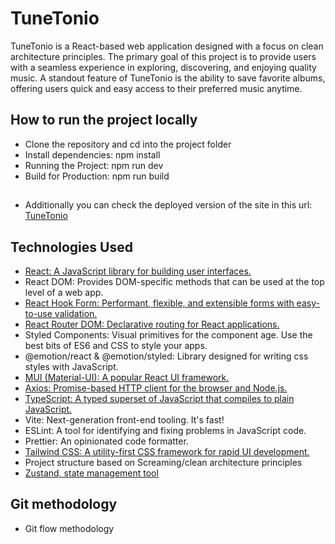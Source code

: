 # TuneTonio
TuneTonio is a React-based web application designed with a focus on clean architecture principles. The primary goal of this project is to provide users with a seamless experience in exploring, discovering, and enjoying quality music. A standout feature of TuneTonio is the ability to save favorite albums, offering users quick and easy access to their preferred music anytime.

## How to run the project locally 
* Clone the repository and cd into the project folder
* Install dependencies: npm install
* Running the Project: npm run dev
* Build for Production: npm run build

##
* Additionally you can check the deployed version of the site in this url: [TuneTonio](https://marvelous-strudel-b45a69.netlify.app/)

## Technologies Used

* [React: A JavaScript library for building user interfaces.](https://react.dev/)
* React DOM: Provides DOM-specific methods that can be used at the top level of a web app.
* [React Hook Form: Performant, flexible, and extensible forms with easy-to-use validation.](https://www.react-hook-form.com/)
* [React Router DOM: Declarative routing for React applications.](https://reactrouter.com/en/main)
* Styled Components: Visual primitives for the component age. Use the best bits of ES6 and CSS to style your apps.
* @emotion/react & @emotion/styled: Library designed for writing css styles with JavaScript.
* [MUI (Material-UI): A popular React UI framework.](https://mui.com/)
* [Axios: Promise-based HTTP client for the browser and Node.js.](https://axios-http.com/docs/intro)
* [TypeScript: A typed superset of JavaScript that compiles to plain JavaScript.](https://www.typescriptlang.org/)
* Vite: Next-generation front-end tooling. It's fast!
* ESLint: A tool for identifying and fixing problems in JavaScript code.
* Prettier: An opinionated code formatter.
* [Tailwind CSS: A utility-first CSS framework for rapid UI development.](https://tailwindcss.com/)
* Project structure based on Screaming/clean architecture principles
* [Zustand, state management tool](https://zustand-demo.pmnd.rs/)

## Git methodology 
- Git flow methodology 